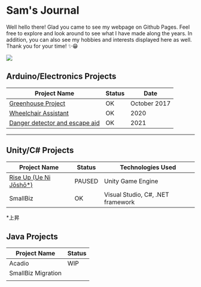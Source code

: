 # Sam's Journal

Well hello there! Glad you came to see my webpage on Github Pages. Feel free to explore and look around to see what I have made along the years. In addition, you can also see my hobbies and interests displayed here as well. Thank you for your time! ✨😁

![](https://img.icons8.com/color/48/arduino.png)
## Arduino/Electronics Projects

| **Project Name**                                                | **Status**      | Date         |
| --------------------------------------------------------------- | --------------- | -----------  |
| [Greenhouse Project](https://www.google.com/)                   | OK              | October 2017 |
| [Wheelchair Assistant]()                                        | OK              | 2020         |
| [Danger detector and escape aid](https://)                      | OK              | 2021         | 

---

## Unity/C# Projects

| Project Name                                           | Status          | Technologies Used                  |
| ------------------------------------------------------ | --------------- | ---------------------------------- |
| [Rise Up (Ue  Ni Jōshō*)](https://www.google.com/)     | PAUSED          | Unity Game Engine                  |
| SmallBiz                                               | OK              | Visual Studio, C#, .NET framework  |

*上昇

## Java Projects

| Project Name                   | Status          |
| ------------------------------ | --------------- |
| Acadio                         | WIP             |
| SmallBiz Migration             |                 |
|                                |                 |

